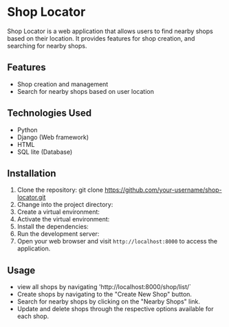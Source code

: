 # Shop Locator

Shop Locator is a web application that allows users to find nearby shops based on their location. It provides features for shop creation, and searching for nearby shops.

## Features

- Shop creation and management
- Search for nearby shops based on user location

## Technologies Used

- Python
- Django (Web framework)
- HTML
- SQL lite (Database)

## Installation

1. Clone the repository: git clone https://github.com/your-username/shop-locator.git
2. Change into the project directory:
3. Create a virtual environment:
4. Activate the virtual environment:
5. Install the dependencies:
6. Run the development server:
7. Open your web browser and visit `http://localhost:8000` to access the application.

## Usage

- view all shops by navigating 'http://localhost:8000/shop/list/`
- Create shops by navigating to the "Create New Shop" button.
- Search for nearby shops by clicking on the "Nearby Shops" link.
- Update and delete shops through the respective options available for each shop.



